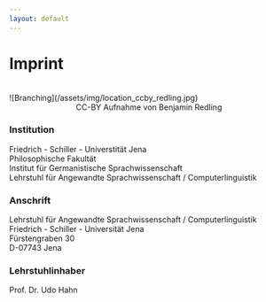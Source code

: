 ```yaml
---
layout: default
---
```


# Imprint
<br/>
![Branching](/assets/img/location_ccby_redling.jpg)
<center><x-small>CC-BY Aufnahme von Benjamin Redling</x-small></center>

### Institution
Friedrich - Schiller - Universtität Jena<br/>
Philosophische Fakultät<br/>
Institut für Germanistische Sprachwissenschaft<br/>
Lehrstuhl für Angewandte Sprachwissenschaft / Computerlinguistik

### Anschrift
Lehrstuhl für Angewandte Sprachwissenschaft / Computerlinguistik<br/>
Friedrich - Schiller - Universität Jena<br/>
Fürstengraben 30<br/>
D-07743 Jena

### Lehrstuhlinhaber
Prof. Dr. Udo Hahn
